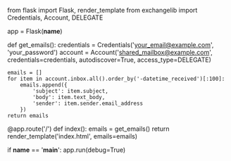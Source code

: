 from flask import Flask, render_template
from exchangelib import Credentials, Account, DELEGATE

app = Flask(__name__)

def get_emails():
    credentials = Credentials('your_email@example.com', 'your_password')
    account = Account('shared_mailbox@example.com', credentials=credentials, autodiscover=True, access_type=DELEGATE)
    
    emails = []
    for item in account.inbox.all().order_by('-datetime_received')[:100]:
        emails.append({
            'subject': item.subject,
            'body': item.text_body,
            'sender': item.sender.email_address
        })
    return emails

@app.route('/')
def index():
    emails = get_emails()
    return render_template('index.html', emails=emails)

if __name__ == '__main__':
    app.run(debug=True)
